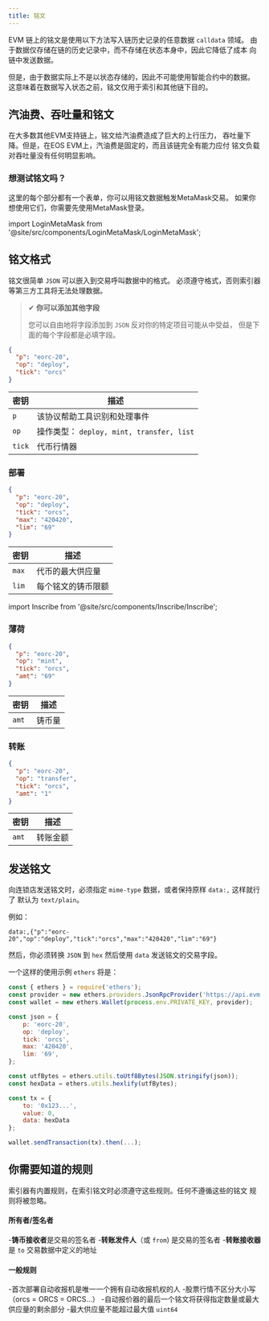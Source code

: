 ```yaml
---
title: 铭文
---
```


EVM 链上的铭文是使用以下方法写入链历史记录的任意数据 `calldata` 领域。
由于数据仅存储在链的历史记录中，而不存储在状态本身中，因此它降低了成本
向链中发送数据。

但是，由于数据实际上不是以状态存储的，因此不可能使用智能合约中的数据。
这意味着在数据写入状态之前，铭文仅用于索引和其他链下目的。

## 汽油费、吞吐量和铭文

在大多数其他EVM支持链上，铭文给汽油费造成了巨大的上行压力，
吞吐量下降。但是，在EOS EVM上，汽油费是固定的，而且该链完全有能力应付
铭文负载对吞吐量没有任何明显影响。

### 想测试铭文吗？

这里的每个部分都有一个表单，你可以用铭文数据触发MetaMask交易。
如果你想使用它们，你需要先使用MetaMask登录。

<!-- translation-ignore -->

import LoginMetaMask from '@site/src/components/LoginMetaMask/LoginMetaMask';

<LoginMetaMask />

<!-- end-translation-ignore -->

## 铭文格式

铭文很简单 `JSON` 可以嵌入到交易呼叫数据中的格式。
必须遵守格式，否则索引器等第三方工具将无法处理数据。

> ✔ **你可以添加其他字段**
>
> 您可以自由地将字段添加到 `JSON` 反对你的特定项目可能从中受益，
> 但是下面的每个字段都是必填字段。

```json
{
  "p": "eorc-20",
  "op": "deploy",
  "tick": "orcs"
}
```

| 密钥 | 描述 |
|---|----------------------------------------------|
| `p` | 该协议帮助工具识别和处理事件 |
| `op` | 操作类型： `deploy, mint, transfer, list`      |
| `tick` | 代币行情器 |


### 部署

```json
{ 
  "p": "eorc-20",
  "op": "deploy",
  "tick": "orcs",
  "max": "420420",
  "lim": "69"
}
```

| 密钥 | 描述 |
|---|------------------------------|
| `max` | 代币的最大供应量 |
| `lim` | 每个铭文的铸币限额 |

<!-- translation-ignore -->

import Inscribe from '@site/src/components/Inscribe/Inscribe';

<Inscribe type="deploy" />

<!-- end-translation-ignore -->


### 薄荷

```json
{ 
  "p": "eorc-20",
  "op": "mint",
  "tick": "orcs",
  "amt": "69"
}
```

| 密钥 | 描述 |
|---|-------------|
| `amt` | 铸币量 |

<!-- translation-ignore -->

<Inscribe type="mint" />

<!-- end-translation-ignore -->


### 转账

```json
{ 
  "p": "eorc-20",
  "op": "transfer",
  "tick": "orcs",
  "amt": "1"
}
```

| 密钥 | 描述 |
|---|-------------|
| `amt` | 转账金额 |

<!-- translation-ignore -->

<Inscribe type="transfer" />

<!-- end-translation-ignore -->


## 发送铭文

向连锁店发送铭文时，必须指定 `mime-type` 数据，或者保持原样 `data:,` 这样就行了
默认为 `text/plain`。

例如：

```
data:,{"p":"eorc-20","op":"deploy","tick":"orcs","max":"420420","lim":"69"}
```

然后，你必须转换 `JSON` 到 `hex` 然后使用 `data` 发送铭文的交易字段。

一个这样的使用示例 `ethers` 将是：

```js
const { ethers } = require('ethers');
const provider = new ethers.providers.JsonRpcProvider('https://api.evm.eosnetwork.com/');
const wallet = new ethers.Wallet(process.env.PRIVATE_KEY, provider);

const json = {
    p: 'eorc-20',
    op: 'deploy',
    tick: 'orcs',
    max: '420420',
    lim: '69',
};

const utfBytes = ethers.utils.toUtf8Bytes(JSON.stringify(json));
const hexData = ethers.utils.hexlify(utfBytes);

const tx = {
    to: '0x123...',
    value: 0,
    data: hexData
};

wallet.sendTransaction(tx).then(...);
```

## 你需要知道的规则

索引器有内置规则，在索引铭文时必须遵守这些规则。任何不遵循这些的铭文
规则将被忽略。

#### 所有者/签名者

-**铸币接收者**是交易的签名者
-**转账发件人**（或 `from`) 是交易的签名者
-**转账接收器**是 `to` 交易数据中定义的地址

#### 一般规则

-首次部署自动收报机是唯一一个拥有自动收报机权的人
-股票行情不区分大小写（orcs = ORCS = ORCS...）
-自动报价器的最后一个铭文将获得指定数量或最大供应量的剩余部分
-最大供应量不能超过最大值 `uint64`
